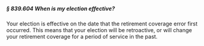 ##### § 839.604 When is my election effective? #####

Your election is effective on the date that the retirement coverage error first occurred. This means that your election will be retroactive, or will change your retirement coverage for a period of service in the past.